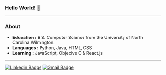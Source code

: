 ### Hello World! :wave:

----------------------------------------------------------------------------
### About
-  **Education :** B.S. Computer Science from
the University of North Carolina Wilmington.
-  **Languages :** Python, Java, HTML, CSS
-  **Learning :** JavaScript, Objecive C & React.js

-------------------------------------------------------------------------------------------------------------------

[![Linkedin Badge](https://img.shields.io/badge/-Daniel_Clements-blue?style=flat-square&logo=Linkedin&logoColor=white&link=https://www.linkedin.com/in/clementsd/)](https://www.linkedin.com/in/clementsd/) [![Gmail Badge](https://img.shields.io/badge/-daniel@clements.work-c14438?style=flat-square&logo=Gmail&logoColor=white&link=mailto:daniel@clements.work)](mailto:daniel@clements.work)

